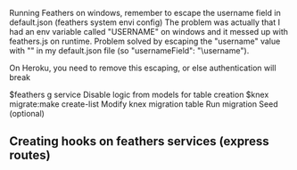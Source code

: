
Running Feathers on windows, remember to escape the username field in
default.json (feathers system envi config)
The problem was actually that I had an env variable called "USERNAME" on windows and it messed up with feathers.js on runtime. Problem solved by escaping the "username" value with "\" in my default.json file (so "usernameField": "\\username").

On Heroku, you need to remove this escaping, or else authentication will break


$feathers g service
Disable logic from models for table creation
$knex migrate:make create-list
Modify knex migration table
Run migration 
Seed (optional)

## Creating hooks on feathers services (express routes)

